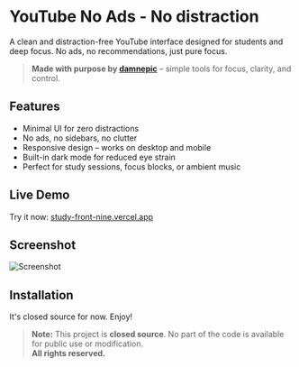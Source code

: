 # YouTube No Ads - No distraction

A clean and distraction-free YouTube interface designed for students and deep focus. No ads, no recommendations, just pure focus.

> **Made with purpose by [damnepic](https://damnepic.top)** – simple tools for focus, clarity, and control.

## Features

- Minimal UI for zero distractions  
- No ads, no sidebars, no clutter  
- Responsive design – works on desktop and mobile  
- Built-in dark mode for reduced eye strain  
- Perfect for study sessions, focus blocks, or ambient music  

## Live Demo

Try it now: [study-front-nine.vercel.app](https://study-front-nine.vercel.app)

## Screenshot

![Screenshot](https://i.imgur.com/wmOgwHe.png)

## Installation

It's closed source for now.
Enjoy!

> **Note:** This project is **closed source**. No part of the code is available for public use or modification.  
> **All rights reserved.**
> 
